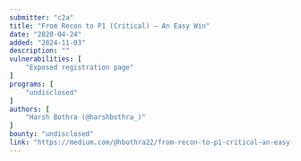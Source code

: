 ```yaml
---
submitter: "c2a"
title: "From Recon to P1 (Critical) — An Easy Win"
date: "2020-04-24"
added: "2024-11-03"
description: ""
vulnerabilities: [
    "Exposed registration page"
]
programs: [
    "undisclosed"
]
authors: [
    "Harsh Bothra (@harshbothra_)"
]
bounty: "undisclosed"
link: "https://medium.com/@hbothra22/from-recon-to-p1-critical-an-easy-win-6ca93d5b6e6d"
---
```




